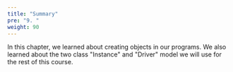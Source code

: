 ```yaml
---
title: "Summary"
pre: "9. "
weight: 90
---
```


<!-- TODO Add to Codio -->

In this chapter, we learned about creating objects in our programs. We also learned about the two class "Instance" and "Driver" model we will use for the rest of this course.